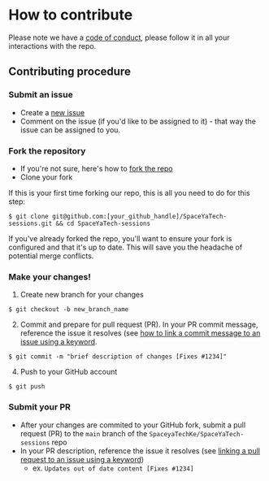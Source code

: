 # How to contribute

Please note we have a [code of conduct](https://github.com/SpaceyaTechKe/SpaceYaTech-sessions/blob/main/CODE_OF_CONDUCT.md), please follow it in all your interactions with the repo.

## Contributing procedure

### Submit an issue

- Create a [new issue](https://github.com/SpaceyaTechKe/SpaceYaTech-sessions/issues)
- Comment on the issue (if you'd like to be assigned to it) - that way the issue can be assigned to you.

### Fork the repository

- If you're not sure, here's how to [fork the repo](https://help.github.com/en/articles/fork-a-repo)
- Clone your fork

If this is your first time forking our repo, this is all you need to do for this step:

```
$ git clone git@github.com:[your_github_handle]/SpaceYaTech-sessions.git && cd SpaceYaTech-sessions
```

If you've already forked the repo, you'll want to ensure your fork is configured and that it's up to date. This will save you the headache of potential merge conflicts.


### Make your changes!

1. Create new branch for your changes

```
$ git checkout -b new_branch_name
```

2. Commit and prepare for pull request (PR). In your PR commit message, reference the issue it resolves (see [how to link a commit message to an issue using a keyword](https://docs.github.com/en/free-pro-team@latest/github/managing-your-work-on-github/linking-a-pull-request-to-an-issue#linking-a-pull-request-to-an-issue-using-a-keyword).

```
$ git commit -m "brief description of changes [Fixes #1234]"
```

4. Push to your GitHub account

```
$ git push
```

### Submit your PR

- After your changes are commited to your GitHub fork, submit a pull request (PR) to the `main` branch of the `SpaceyaTechKe/SpaceYaTech-sessions` repo
- In your PR description, reference the issue it resolves (see [linking a pull request to an issue using a keyword](https://docs.github.com/en/free-pro-team@latest/github/managing-your-work-on-github/linking-a-pull-request-to-an-issue#linking-a-pull-request-to-an-issue-using-a-keyword))
  - ex. `Updates out of date content [Fixes #1234]`